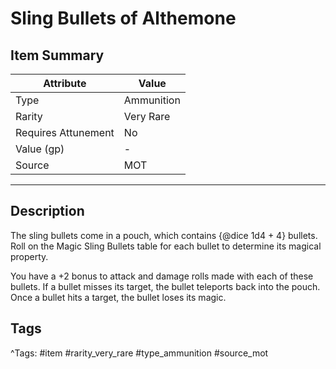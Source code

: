 # Sling Bullets of Althemone

## Item Summary

| Attribute            | Value                        |
|----------------------|------------------------------|
| Type                 | Ammunition |
| Rarity               | Very Rare             |
| Requires Attunement  | No                |
| Value (gp)           | -    |
| Source               | MOT |

---

## Description

The sling bullets come in a pouch, which contains {@dice 1d4 + 4} bullets. Roll on the Magic Sling Bullets table for each bullet to determine its magical property.

You have a +2 bonus to attack and damage rolls made with each of these bullets. If a bullet misses its target, the bullet teleports back into the pouch. Once a bullet hits a target, the bullet loses its magic.

## Tags

^Tags: #item #rarity_very_rare #type_ammunition #source_mot